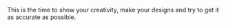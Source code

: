 This is the time to show your creativity, make your designs and try to get it as accurate as possible.